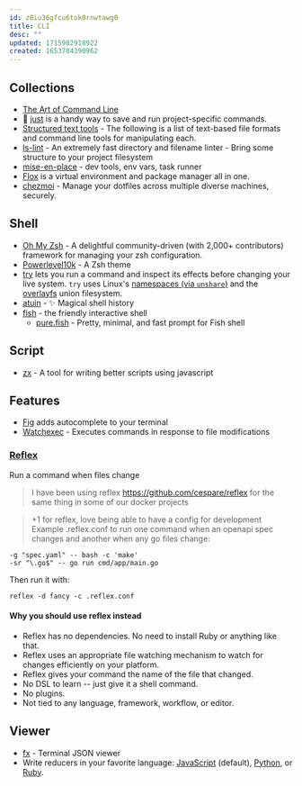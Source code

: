 ```yaml
---
id: z8iu36gfcu6tok0rnwtawg0
title: CLI
desc: ""
updated: 1715902918922
created: 1653704390962
---
```


## Collections

- [The Art of Command Line](https://github.com/jlevy/the-art-of-command-line)
- 🤖 [just](https://github.com/casey/just) is a handy way to save and run project-specific commands.
- [Structured text tools](https://github.com/dbohdan/structured-text-tools) - The following is a list of text-based file formats and command line tools for manipulating each.
- [ls-lint](https://github.com/loeffel-io/ls-lint) - An extremely fast directory and filename linter - Bring some structure to your project filesystem
- [mise-en-place](https://github.com/jdx/mise) - dev tools, env vars, task runner
- [Flox](https://github.com/flox/flox/) is a virtual environment and package manager all in one.
- [chezmoi](https://github.com/twpayne/chezmoi) - Manage your dotfiles across multiple diverse machines, securely.

## Shell

- [Oh My Zsh](https://github.com/ohmyzsh/ohmyzsh) - A delightful community-driven (with 2,000+ contributors) framework for managing your zsh configuration.
- [Powerlevel10k](https://github.com/romkatv/powerlevel10k) - A Zsh theme
- [try](https://github.com/binpash/try) lets you run a command and inspect its effects before changing your live system. `try` uses Linux's [namespaces (via `unshare`)](https://docs.kernel.org/userspace-api/unshare.html) and the [overlayfs](https://docs.kernel.org/filesystems/overlayfs.html) union filesystem.
- [atuin](https://github.com/atuinsh/atuin) - ✨ Magical shell history
- [fish](https://fishshell.com/) - the friendly interactive shell
  - [pure.fish](https://github.com/pure-fish/pure) - Pretty, minimal, and fast prompt for Fish shell

## Script

- [zx](https://github.com/google/zx) - A tool for writing better scripts using javascript

## Features

- [Fig](https://github.com/withfig/autocomplete) adds autocomplete to your terminal
- [Watchexec](https://github.com/watchexec/watchexec) - Executes commands in response to file modifications

### [Reflex](https://github.com/cespare/reflex)

Run a command when files change

> I have been using reflex https://github.com/cespare/reflex for the same thing in some of our docker projects

> +1 for reflex, love being able to have a config for development  
> Example .reflex.conf to run one command when an openapi spec changes and another when any go files change:

```shell
-g "spec.yaml" -- bash -c 'make'
-sr "\.go$" -- go run cmd/app/main.go
```

Then run it with:

```shell
reflex -d fancy -c .reflex.conf
```

#### Why you should use reflex instead

- Reflex has no dependencies. No need to install Ruby or anything like that.
- Reflex uses an appropriate file watching mechanism to watch for changes efficiently on your platform.
- Reflex gives your command the name of the file that changed.
- No DSL to learn -- just give it a shell command.
- No plugins.
- Not tied to any language, framework, workflow, or editor.

## Viewer

- [fx](https://github.com/antonmedv/fx) - Terminal JSON viewer
- Write reducers in your favorite language: [JavaScript](https://github.com/antonmedv/fx/blob/master/doc/js.md) (default), [Python](https://github.com/antonmedv/fx/blob/master/doc/python.md), or [Ruby](https://github.com/antonmedv/fx/blob/master/doc/ruby.md).
